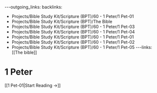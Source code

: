 ---outgoing_links:
backlinks:
  - Projects/Bible Study Kit/Scripture (BPT)/60 - 1 Peter/1 Pet-01
  - Projects/Bible Study Kit/Scripture (BPT)/The Bible
  - Projects/Bible Study Kit/Scripture (BPT)/60 - 1 Peter/1 Pet-03
  - Projects/Bible Study Kit/Scripture (BPT)/60 - 1 Peter/1 Pet-04
  - Projects/Bible Study Kit/Scripture (BPT)/60 - 1 Peter/1 Pet-01
  - Projects/Bible Study Kit/Scripture (BPT)/60 - 1 Peter/1 Pet-02
  - Projects/Bible Study Kit/Scripture (BPT)/60 - 1 Peter/1 Pet-05
---links: [[The bible]]
# 1 Peter

[[1 Pet-01|Start Reading →]]
